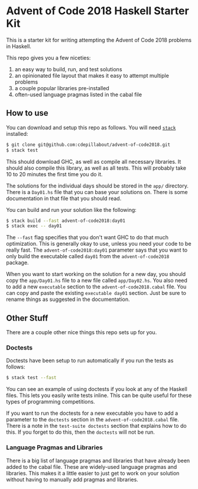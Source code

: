 # Advent of Code 2018 Haskell Starter Kit

This is a starter kit for writing attempting the Advent of Code 2018 problems
in Haskell.

This repo gives you a few niceties:

1. an easy way to build, run, and test solutions
1. an opinionated file layout that makes it easy to attempt multiple problems
1. a couple popular libraries pre-installed
1. often-used language pragmas listed in the cabal file

## How to use

You can download and setup this repo as follows.  You will need
[`stack`](https://docs.haskellstack.org/en/stable/README/) installed:

```sh
$ git clone git@github.com:cdepillabout/advent-of-code2018.git
$ stack test
```

This should download GHC, as well as compile all necessary libraries.
It should also compile this library, as well as all tests.  This will probably
take 10 to 20 minutes the first time you do it.

The solutions for the individual days should be stored in the `app/` directory.
There is a `Day01.hs` file that you can base your solutions on.  There is some
documentation in that file that you should read.

You can build and run your solution like the following:

```sh
$ stack build --fast advent-of-code2018:day01
$ stack exec -- day01
```

The `--fast` flag specifies that you don't want GHC to do that much
optimization.  This is generally okay to use, unless you need your code to be
really fast.  The `advent-of-code2018:day01` parameter says that you want to
only build the executable called `day01` from the `advent-of-code2018` package.

When you want to start working on the solution for a new day, you should copy
the `app/Day01.hs` file to a new file called `app/Day02.hs`.  You also need to
add a new `executable` section to the `advent-of-code2018.cabal` file.  You can
copy and paste the existing `executable day01` section.  Just be sure to rename
things as suggested in the documentation.

## Other Stuff

There are a couple other nice things this repo sets up for you.

### Doctests

Doctests have been setup to run automatically if you run the tests as follows:

```sh
$ stack test --fast
```

You can see an example of using doctests if you look at any of the Haskell
files.  This lets you easily write tests inline.  This can be quite useful for
these types of programming competitions.

If you want to run the doctests for a new executable you have to add a
parameter to the `doctests` section in the `advent-of-code2018.cabal` file.
There is a note in the `test-suite doctests` section that explains how to do
this.  If you forget to do this, then the `doctests` will not be run.

### Language Pragmas and Libraries

There is a big list of language pragmas and libraries that have already been
added to the cabal file.  These are widely-used language pragmas and libraries.
This makes it a little easier to just get to work on your solution without
having to manually add pragmas and libraries.
